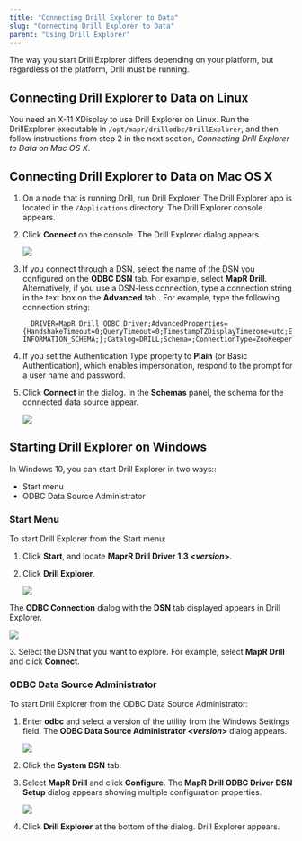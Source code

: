 ```yaml
---
title: "Connecting Drill Explorer to Data"
slug: "Connecting Drill Explorer to Data"
parent: "Using Drill Explorer"
---
```

The way you start Drill Explorer differs depending on your platform, but regardless of the platform, Drill must be running. 

## Connecting Drill Explorer to Data on Linux

You need an X-11 XDisplay to use Drill Explorer on Linux. Run the DrillExplorer executable in `/opt/mapr/drillodbc/DrillExplorer`, and then follow instructions from step 2 in the next section, *Connecting Drill Explorer to Data on Mac OS X*.

## Connecting Drill Explorer to Data on Mac OS X

1. On a node that is running Drill, run Drill Explorer.  The Drill Explorer app is located in the `/Applications` directory. The Drill Explorer console appears. 
 
2. Click **Connect** on the console. The Drill Explorer dialog appears.  
 
	![](http://i.imgur.com/vvr1vs4.png)

3. If you connect through a DSN, select the name of the DSN you configured on the **ODBC DSN** tab. For example, select **MapR Drill**. Alternatively, if you use a DSN-less connection, type a connection string in the text box on the **Advanced** tab.. For example, type the following connection string:  
 
         DRIVER=MapR Drill ODBC Driver;AdvancedProperties={HandshakeTimeout=0;QueryTimeout=0;TimestampTZDisplayTimezone=utc;ExcludedSchemas=sys, INFORMATION_SCHEMA;};Catalog=DRILL;Schema=;ConnectionType=ZooKeeper;ZKQuorum=192.168.39.43:5181;ZKClusterID=drillbits1

5. If you set the Authentication Type property to **Plain** (or Basic Authentication), which enables impersonation, respond to the prompt for a user name and password.

4. Click **Connect** in the dialog. In the **Schemas** panel, the schema for the connected data source appear.   
 
	![](http://i.imgur.com/PZaVPRf.png)

## Starting Drill Explorer on Windows

In Windows 10, you can start Drill Explorer in two ways::

- Start menu 
- ODBC Data Source Administrator

### Start Menu
To start Drill Explorer from the Start menu:

1. Click **Start**, and locate **MaprR Drill Driver 1.3 <*version*>**. 

2. Click **Drill Explorer**.
   
	![](http://i.imgur.com/qswpcKS.png)
   
  The **ODBC Connection** dialog with the **DSN** tab displayed appears in Drill Explorer.

![](http://i.imgur.com/W1CQwH0.png)

3\. Select the DSN that you want to explore. For example, select **MapR Drill** and click **Connect**.


### ODBC Data Source Administrator   
To start Drill Explorer from the ODBC Data Source Administrator:

1. Enter **odbc** and select a version of the utility from the Windows Settings field. The **ODBC Data Source Administrator <*version*>** dialog appears. 
   
	![](http://i.imgur.com/W9ZO5PN.png)
   
3. Click the  **System DSN** tab.
 
5. Select **MapR Drill** and click **Configure**. The **MapR Drill ODBC Driver DSN Setup** dialog appears showing multiple configuration properties.  
   
	![](http://i.imgur.com/FlRRuSm.png)

4. Click **Drill Explorer** at the bottom of the dialog. Drill Explorer appears.









